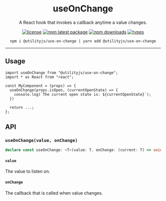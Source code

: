 <div align="center">
  <h1 align="center">
    useOnChange
  </h1>
</div>

<div align="center">

A React hook that invokes a callback anytime a value changes.

[![license](https://img.shields.io/github/license/mimshins/utilityjs?color=212121&style=for-the-badge)](https://github.com/mimshins/utilityjs/blob/main/LICENSE)
[![npm latest package](https://img.shields.io/npm/v/@utilityjs/use-on-change?color=212121&style=for-the-badge)](https://www.npmjs.com/package/@utilityjs/use-on-change)
[![npm downloads](https://img.shields.io/npm/dm/@utilityjs/use-on-change?color=212121&style=for-the-badge)](https://www.npmjs.com/package/@utilityjs/use-on-change)
[![types](https://img.shields.io/npm/types/@utilityjs/use-on-change?color=212121&style=for-the-badge)](https://www.npmjs.com/package/@utilityjs/use-on-change)

```bash
npm i @utilityjs/use-on-change | yarn add @utilityjs/use-on-change
```

</div>

<hr>

## Usage

```tsx
import useOnChange from "@utilityjs/use-on-change";
import * as React from "react";

const MyComponent = (props) => {
  useOnChange(props.isOpen, (currentOpenState) => {
    console.log(`The current open state is: ${currentOpenState}`);
  })

  return ...;
};
```

## API

### `useOnChange(value, onChange)`

```ts
declare const useOnChange: <T>(value: T, onChange: (current: T) => void) => void;
```

#### `value`

The value to listen on.

#### `onChange`

The callback that is called when value changes.